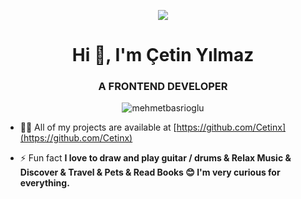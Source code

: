 <p align="center"><img src="https://user-images.githubusercontent.com/75476607/110051432-e78f5a80-7d66-11eb-865c-33d152000220.gif"/></p>
<h1 align="center">Hi 👋, I'm Çetin Yılmaz</h1>
<h3 align="center">A FRONTEND DEVELOPER </h3>

<p align="center"> <img src="https://komarev.com/ghpvc/?username=mehmetbasrioglu&label=Profile%20views&color=0e75b6&style=flat" alt="mehmetbasrioglu" /> </p>

- 👨‍💻 All of my projects are available at [https://github.com/Cetinx](https://github.com/Cetinx)

- ⚡ Fun fact **I love to draw and play guitar / drums & Relax Music & Discover & Travel & Pets & Read Books 😊 I'm very curious for everything.**



